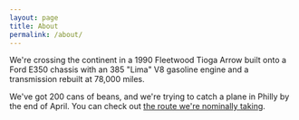 ```yaml
---
layout: page
title: About
permalink: /about/
---
```


We're crossing the continent in a 1990 Fleetwood Tioga Arrow built onto a Ford E350 chassis with an 385 "Lima" V8 gasoline engine and a transmission rebuilt at 78,000 miles.

We've got 200 cans of beans, and we're trying to catch a plane in Philly by the end of April. You can check out [the route we're nominally taking](https://maps.roadtrippers.com/trips/32068907?utm_campaign=trip_guide&utm_medium=share&utm_source=copy).
